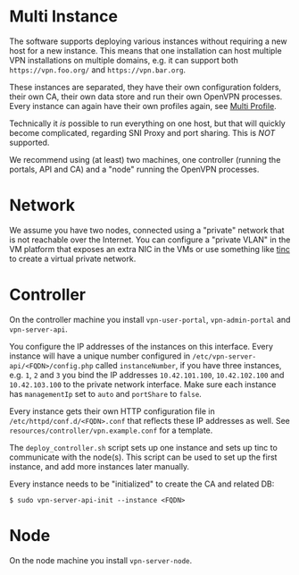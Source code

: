 # Multi Instance

The software supports deploying various instances without requiring a new host
for a new instance. This means that one installation can host multiple VPN 
installations on multiple domains, e.g. it can support both 
`https://vpn.foo.org/` and `https://vpn.bar.org`.

These instances are separated, they have their own configuration 
folders, their own CA, their own data store and run their own OpenVPN 
processes. Every instance can again have their own profiles again, see 
[Multi Profile](MULTI_PROFILE.md).

Technically it _is_ possible to run everything on one host, but that will 
quickly become complicated, regarding SNI Proxy and port sharing. This is *NOT* 
supported.

We recommend using (at least) two machines, one controller (running the
portals, API and CA) and a "node" running the OpenVPN processes.

# Network

We assume you have two nodes, connected using a "private" network that is not 
reachable over the Internet. You can configure a "private VLAN" in the VM 
platform that exposes an extra NIC in the VMs or use something like 
[tinc](https://www.tinc-vpn.org/) to create a virtual private network.

# Controller

On the controller machine you install `vpn-user-portal`, `vpn-admin-portal` 
and `vpn-server-api`. 

You configure the IP addresses of the instances on this interface. Every 
instance will have a unique number configured in 
`/etc/vpn-server-api/<FQDN>/config.php` called `instanceNumber`, if you 
have three instances, e.g. `1`, `2` and `3` you bind the IP addresses 
`10.42.101.100`, `10.42.102.100` and `10.42.103.100` to the private network 
interface. Make sure each instance has `managementIp` set to `auto` and 
`portShare` to `false`.

Every instance gets their own HTTP configuration file in 
`/etc/httpd/conf.d/<FQDN>.conf` that reflects these IP addresses as well. See
`resources/controller/vpn.example.conf` for a template.

The `deploy_controller.sh` script sets up one instance and sets up tinc to 
communicate with the node(s). This script can be used to set up the first 
instance, and add more instances later manually.

Every instance needs to be "initialized" to create the CA and related DB:

    $ sudo vpn-server-api-init --instance <FQDN>

# Node

On the node machine you install `vpn-server-node`.
